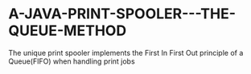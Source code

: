 # A-JAVA-PRINT-SPOOLER---THE-QUEUE-METHOD
The unique print spooler  implements the First In First Out principle of a Queue(FIFO) when handling print jobs
